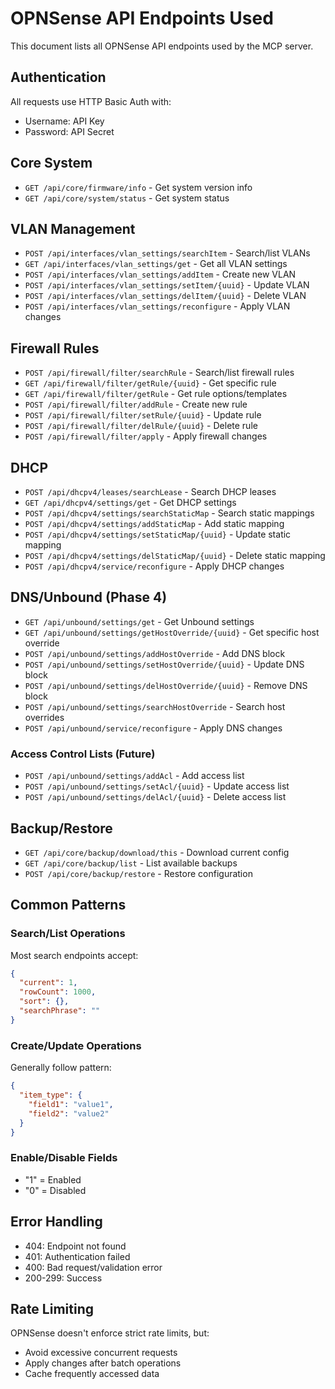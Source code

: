 # OPNSense API Endpoints Used

This document lists all OPNSense API endpoints used by the MCP server.

## Authentication
All requests use HTTP Basic Auth with:
- Username: API Key
- Password: API Secret

## Core System
- `GET /api/core/firmware/info` - Get system version info
- `GET /api/core/system/status` - Get system status

## VLAN Management
- `POST /api/interfaces/vlan_settings/searchItem` - Search/list VLANs
- `GET /api/interfaces/vlan_settings/get` - Get all VLAN settings
- `POST /api/interfaces/vlan_settings/addItem` - Create new VLAN
- `POST /api/interfaces/vlan_settings/setItem/{uuid}` - Update VLAN
- `POST /api/interfaces/vlan_settings/delItem/{uuid}` - Delete VLAN
- `POST /api/interfaces/vlan_settings/reconfigure` - Apply VLAN changes

## Firewall Rules
- `POST /api/firewall/filter/searchRule` - Search/list firewall rules
- `GET /api/firewall/filter/getRule/{uuid}` - Get specific rule
- `GET /api/firewall/filter/getRule` - Get rule options/templates
- `POST /api/firewall/filter/addRule` - Create new rule
- `POST /api/firewall/filter/setRule/{uuid}` - Update rule
- `POST /api/firewall/filter/delRule/{uuid}` - Delete rule
- `POST /api/firewall/filter/apply` - Apply firewall changes

## DHCP
- `POST /api/dhcpv4/leases/searchLease` - Search DHCP leases
- `GET /api/dhcpv4/settings/get` - Get DHCP settings
- `POST /api/dhcpv4/settings/searchStaticMap` - Search static mappings
- `POST /api/dhcpv4/settings/addStaticMap` - Add static mapping
- `POST /api/dhcpv4/settings/setStaticMap/{uuid}` - Update static mapping
- `POST /api/dhcpv4/settings/delStaticMap/{uuid}` - Delete static mapping
- `POST /api/dhcpv4/service/reconfigure` - Apply DHCP changes

## DNS/Unbound (Phase 4)
- `GET /api/unbound/settings/get` - Get Unbound settings
- `GET /api/unbound/settings/getHostOverride/{uuid}` - Get specific host override
- `POST /api/unbound/settings/addHostOverride` - Add DNS block
- `POST /api/unbound/settings/setHostOverride/{uuid}` - Update DNS block
- `POST /api/unbound/settings/delHostOverride/{uuid}` - Remove DNS block
- `POST /api/unbound/settings/searchHostOverride` - Search host overrides
- `POST /api/unbound/service/reconfigure` - Apply DNS changes

### Access Control Lists (Future)
- `POST /api/unbound/settings/addAcl` - Add access list
- `POST /api/unbound/settings/setAcl/{uuid}` - Update access list
- `POST /api/unbound/settings/delAcl/{uuid}` - Delete access list

## Backup/Restore
- `GET /api/core/backup/download/this` - Download current config
- `GET /api/core/backup/list` - List available backups
- `POST /api/core/backup/restore` - Restore configuration

## Common Patterns

### Search/List Operations
Most search endpoints accept:
```json
{
  "current": 1,
  "rowCount": 1000,
  "sort": {},
  "searchPhrase": ""
}
```

### Create/Update Operations
Generally follow pattern:
```json
{
  "item_type": {
    "field1": "value1",
    "field2": "value2"
  }
}
```

### Enable/Disable Fields
- "1" = Enabled
- "0" = Disabled

## Error Handling
- 404: Endpoint not found
- 401: Authentication failed
- 400: Bad request/validation error
- 200-299: Success

## Rate Limiting
OPNSense doesn't enforce strict rate limits, but:
- Avoid excessive concurrent requests
- Apply changes after batch operations
- Cache frequently accessed data
